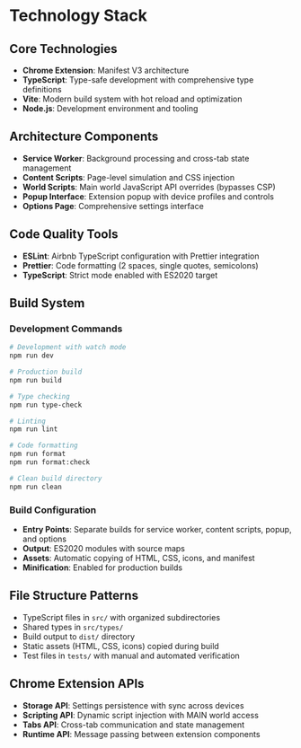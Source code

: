 # Technology Stack

## Core Technologies

- **Chrome Extension**: Manifest V3 architecture
- **TypeScript**: Type-safe development with comprehensive type definitions
- **Vite**: Modern build system with hot reload and optimization
- **Node.js**: Development environment and tooling

## Architecture Components

- **Service Worker**: Background processing and cross-tab state management
- **Content Scripts**: Page-level simulation and CSS injection
- **World Scripts**: Main world JavaScript API overrides (bypasses CSP)
- **Popup Interface**: Extension popup with device profiles and controls
- **Options Page**: Comprehensive settings interface

## Code Quality Tools

- **ESLint**: Airbnb TypeScript configuration with Prettier integration
- **Prettier**: Code formatting (2 spaces, single quotes, semicolons)
- **TypeScript**: Strict mode enabled with ES2020 target

## Build System

### Development Commands

```bash
# Development with watch mode
npm run dev

# Production build
npm run build

# Type checking
npm run type-check

# Linting
npm run lint

# Code formatting
npm run format
npm run format:check

# Clean build directory
npm run clean
```

### Build Configuration

- **Entry Points**: Separate builds for service worker, content scripts, popup, and options
- **Output**: ES2020 modules with source maps
- **Assets**: Automatic copying of HTML, CSS, icons, and manifest
- **Minification**: Enabled for production builds

## File Structure Patterns

- TypeScript files in `src/` with organized subdirectories
- Shared types in `src/types/`
- Build output to `dist/` directory
- Static assets (HTML, CSS, icons) copied during build
- Test files in `tests/` with manual and automated verification

## Chrome Extension APIs

- **Storage API**: Settings persistence with sync across devices
- **Scripting API**: Dynamic script injection with MAIN world access
- **Tabs API**: Cross-tab communication and state management
- **Runtime API**: Message passing between extension components